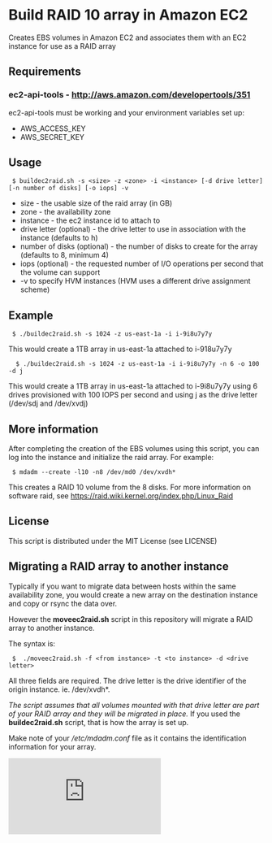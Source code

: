 # Build RAID 10 array in Amazon EC2

Creates EBS volumes in Amazon EC2 and associates them with an EC2 instance for use as a RAID array

##  Requirements

### ec2-api-tools - http://aws.amazon.com/developertools/351

ec2-api-tools must be working and your environment variables set up:

* AWS_ACCESS_KEY
* AWS_SECRET_KEY

##  Usage

     $ buildec2raid.sh -s <size> -z <zone> -i <instance> [-d drive letter] [-n number of disks] [-o iops] -v 

* size - the usable size of the raid array (in GB)
* zone - the availability zone
* instance - the ec2 instance id to attach to
* drive letter (optional) - the drive letter to use in association with the instance (defaults to h)
* number of disks (optional) - the number of disks to create for the array (defaults to 8, minimum 4)
* iops (optional) - the requested number of I/O operations per second that the volume can support
* -v to specify HVM instances (HVM uses a different drive assignment scheme)

##  Example

     $ ./buildec2raid.sh -s 1024 -z us-east-1a -i i-9i8u7y7y

This would create a 1TB array in us-east-1a attached to i-918u7y7y

      $ ./buildec2raid.sh -s 1024 -z us-east-1a -i i-9i8u7y7y -n 6 -o 100 -d j

This would create a 1TB array in us-east-1a attached to i-9i8u7y7y using 6 drives provisioned with 100 IOPS per second and using j as the drive letter
(/dev/sdj and /dev/xvdj)

## More information

After completing the creation of the EBS volumes using this script, you can log into the instance and initialize the raid array. For example:

     $ mdadm --create -l10 -n8 /dev/md0 /dev/xvdh*

This creates a RAID 10 volume from the 8 disks. For more information on software raid, see https://raid.wiki.kernel.org/index.php/Linux_Raid

## License

This script is distributed under the MIT License (see LICENSE)

## Migrating a RAID array to another instance

Typically if you want to migrate data between hosts within the same availability zone, you would create a new array on the destination instance and copy or rsync the data over. 

However the <strong>moveec2raid.sh</strong> script in this repository will migrate a RAID array to another instance. 

The syntax is:

     $  ./moveec2raid.sh -f <from instance> -t <to instance> -d <drive letter>

All three fields are required. The drive letter is the drive identifier of the origin instance. ie. /dev/xvdh*.

<em>The script assumes that all volumes mounted with that drive letter are part of your RAID array and they will be migrated in place.</em> If you used the <strong>buildec2raid.sh</strong> script, that is how the array is set up. 

Make note of your <em>/etc/mdadm.conf</em> file as it contains the identification information for your array. 


[![Analytics](https://ga-beacon.appspot.com/UA-24846718-5/buildec2raid/README.md)](https://github.com/igrigorik/ga-beacon)
